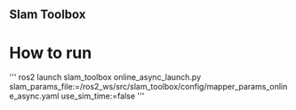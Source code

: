 ## Slam Toolbox
# How to run
'''
ros2 launch slam_toolbox online_async_launch.py slam_params_file:=/ros2_ws/src/slam_toolbox/config/mapper_params_online_async.yaml use_sim_time:=false
'''